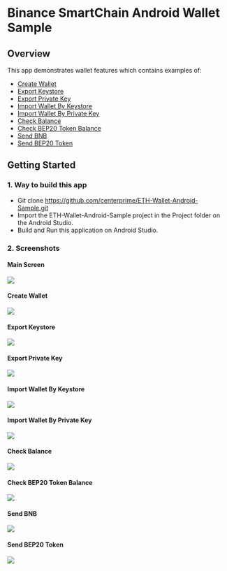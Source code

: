 # Binance SmartChain Android Wallet Sample

## Overview 

This app demonstrates wallet features which contains examples of: 
  - [Create Wallet](#create-wallet)
  - [Export Keystore](#export-keystore)
  - [Export Private Key](#export-private-key)
  - [Import Wallet By Keystore](#import-wallet-by-keystore)
  - [Import Wallet By Private Key](#import-wallet-by-private-key)
  - [Check Balance](#check-balance)
  - [Check BEP20 Token Balance](#check-bep20-token-balance)
  - [Send BNB](#send-bnb)
  - [Send BEP20 Token](#send-bep20-token)


## Getting Started 

### 1. Way to build this app 
- Git clone https://github.com/centerprime/ETH-Wallet-Android-Sample.git 
- Import the ETH-Wallet-Android-Sample project in the Project folder on the Android Studio.
- Build and Run this application on Android Studio. 

### 2. Screenshots

#### Main Screen
<img src="https://centerprime.technology/images/github/binance smart chain android/main_screen.png">

#### Create Wallet 
<img src="https://centerprime.technology/images/github/binance smart chain android/create_wallet.png">

#### Export Keystore
<img src="https://centerprime.technology/images/github/binance smart chain android/export_keystore.png">

#### Export Private Key
<img src="https://centerprime.technology/images/github/binance smart chain android/export_private_key.png">

#### Import Wallet By Keystore
<img src="https://centerprime.technology/images/github/binance smart chain android/import_wallet_by_keystore.png">

#### Import Wallet By Private Key
<img src="https://centerprime.technology/images/github/binance smart chain android/import_wallet_by_private_key.png"> 

#### Check Balance
<img src="https://centerprime.technology/images/github/binance smart chain android/check_balance.png">  

#### Check BEP20 Token Balance
<img src="https://centerprime.technology/images/github/binance smart chain android/check_token_balance.png">  

#### Send BNB
<img src="https://centerprime.technology/images/github/binance smart chain android/send_bnb.png">

#### Send BEP20 Token 
<img src="https://centerprime.technology/images/github/binance smart chain android/send_bep20_token.png"> 
